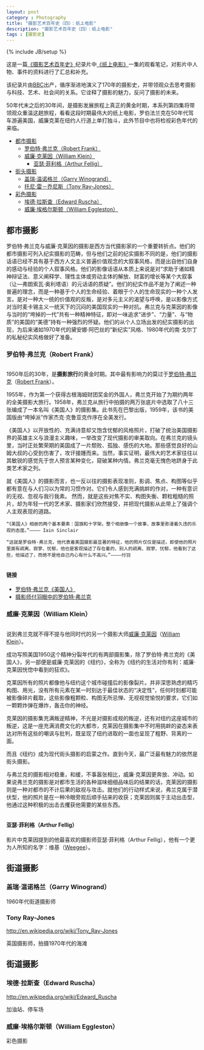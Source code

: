 ```yaml
---
layout: post
category : Photography
title: "摄影艺术百年史（四）：纸上电影"
description: "摄影艺术百年史（四）：纸上电影"
tags : [摄影史]
---
```

{% include JB/setup %}

这是一篇[《摄影艺术百年史》](http://movie.douban.com/subject/4154964/)纪录片中[《纸上电影》](http://v.youku.com/v_show/id_XNDcyMTUzODcy.html)一集的观看笔记，对影片中人物、事件的资料进行了汇总和补充。

该纪录片由[BBC](http://baike.baidu.com/view/60739.htm)出产，循序渐进地演义了170年的摄影史，并带领观众去思考摄影与科技、艺术、社会间的关系。它诠释了摄影的魅力，反问了摄影的未来。

50年代末之后的30年间，是摄影发展旅程上真正的黄金时期，本系列第四集将带领观众重温这趟旅程，看看这段时期最伟大的纸上电影，罗伯法兰克在50年代驾车游遍美国，威廉克莱在纽约人行道上单打独斗，此外节目中也将检视彩色年代的来临。

* [都市摄影](./#city)
    * [罗伯特·弗兰克（Robert Frank）](./#robert-frank) 
    * [威廉·克莱因（William Klein）](./#william-klein) 
        * [亚瑟·菲利格（Arthur Fellig）](./#arthur-fellig) 
* [街头摄影](./#street)
    * [盖瑞·温诺格兰（Garry Winogrand）](./#) 
    * [托尼·雷－乔尼斯（Tony Ray-Jones）](./#) 
* [彩色摄影](./#colorful)
    * [埃德·拉斯查（Edward Ruscha）](./#) 
    * [威廉·埃格尔斯顿（William Eggleston）](./#) 

<h2 id="city">都市摄影</h2>

罗伯特·弗兰克与威廉·克莱因的摄影是西方当代摄影家的一个重要转折点。他们的都市摄影可列入纪实摄影的范畴，但与他们之前的纪实摄影不同的是，他们的摄影话语已经不具有基于西方人文主义普遍价值观念的大叙事风格，而是出自他们自身的感动与经验的个人叙事风格。他们的影像话语从本质上来说是对“求助于诸如精神辩证法、意义阐释学、理性主体或劳动主体的解放、财富的增长等某个大叙事（让—弗朗索瓦·奥利塔语）的元话语的质疑”。他们的纪实作品不是为了阐述一种普遍的理念，而是一种基于个人的生命经验、着眼于个人的生命现实的一种个人发言。是对一种大一统的价值观的反叛，是对多元主义的渴望与呼唤，是以影像方式对当时麦卡锡主义一统天下的沉闷的美国现实的一种对抗。弗兰克与克莱因的影像与当时的“垮掉的一代”共有一种精神特征，即对一味追求“进步”、“力量”、与“物质”的美国的“美德”持有一种强烈的怀疑。他们的从个人立场出发的纪实摄影的出现，为后来诸如1970年代的黛安娜·阿巴丝的“新纪实”风格、1980年代的南·戈尔丁的私秘纪实风格做好了准备。

<h3 id="robert-frank">罗伯特·弗兰克（Robert Frank）</h3>

![]()

1950年后的30年，是**摄影旅行**的黄金时期。其中最有影响力的莫过于[罗伯特·弗兰克](http://baike.baidu.com/subview/1615618/10459700.htm)（[Robert Frank](http://en.wikipedia.org/wiki/Robert_Frank)）。

1955年，作为第一个获得古根海姆财团奖金的外国人，弗兰克开始了为期约两年的全美摄影大旅行。1958年，弗兰克从旅行中拍摄的两万张底片中选取了八十三张编成了一本名叫《美国人》的摄影集。此书先在巴黎出版，1959年，该书的美国版由“垮掉派”作家杰克·克鲁亚克作序在全美发行。

《美国人》以开放性的、充满诗意却又饱含忧郁的风格照片，打破了统治美国摄影界的英雄主义与浪漫主义趣味，一举改变了现代摄影的审美取向。在弗兰克的镜头里，当时正处繁荣期的美国成了一片颓败、孤独、感伤的大地。那些感觉良好的山姆大叔的心受到伤害了，攻讦接踵而来。当然，事实证明，最伟大的艺术家往往以其敏锐的感觉先于世人预言某种变化，窥破某种内情。弗兰克毫无愧色地跻身于此类艺术家之列。

 就《美国人》的摄影而言，也一反以往的摄影表现准则，影调、焦点、构图等似乎都有意在与人们习以为常的习惯作对。它们令人感到充满挑衅的作对，一种有意识的无视、忽视与我行我素。 然而，就是这些对焦不实、构图失衡、颗粒粗糙的照片，却为年轻一代的艺术家、摄影家们欣然接受，并把现代摄影从此带上了强调个人主观表现的道路。

    “《美国人》相册的两个基本要素：国旗和十字架。整个相册像一个故事，故事里弥漫着久违的乐观的态度。”———— Iain Sinclair

    “这就是罗伯特·弗兰克，他代表着美国摄影最显著的特征，他的照片仅仅是描述，即使他的照片里面有疏离、寂寥、忧郁，他也是客观描述了存在着的、别人的疏离、寂寥、忧郁，他看到了这些，他描述了，而绝不是他自己内心有什么不高兴。”————付羽

![]()

#### 链接

* [罗伯特·弗兰克《美国人》](http://www.cpanet.org.cn/cms/html/shangtu/20100415/44741.html)
* [摄影师付羽眼中的罗伯特·弗兰克](http://oldlensvision.lofter.com/post/69b7f_c1af2)

<h3 id="william-klein">威廉·克莱因（William Klein）</h3>

![]()

说到弗兰克就不得不提与他同时代的另一个摄影大师[威廉·克莱因](http://baike.baidu.com/view/4037260.htm)（[William Klein](http://en.wikipedia.org/wiki/William_Klein_%28photographer%29)）。

成功写照美国1950这个精神分裂年代的有两部摄影集，除了罗伯特·弗兰克的《美国人》，另一部便是威廉·克莱因的《纽约》，全称为《纽约的生活对你有利：威廉·克莱因恍惚中看到的狂欢》。

克莱因所有的照片都像他与纽约这个城市碰撞后的影像裂片。并非深思熟虑的精巧构图、用光，没有所有元素在某一时刻达于最佳状态的“决定性”，任何时刻都可能被影像碎片截取，这些影像粗颗粒、构图无所忌惮、无视视觉愉悦的要求，它们如一颗颗炸弹在爆炸，轰击你的神经。

克莱因的摄影集充满叛逆精神，不光是对摄影成规的叛逆，还有对纽约这座城市的叛逆，这是一座充满消费文化的大都市，克莱因在摄影集中不时用挑衅的姿态来表达对所有这些的嘲讽与批判，既呈现了纽约进取的一面也呈现了粗野、背离的一面。

而且《纽约》成为现代街头摄影的启蒙之作。直到今天，最广泛最有魅力的依然是街头摄影。

与弗兰克的摄影相对稳重，和缓，不事嚣张相比，威廉·克莱因更奔放、冲动。如果说弗兰克的摄影是对都市生活的各种滋味细细品味后的结果的话，克莱因的摄影则是一种对都市的不计后果的敌视与攻击。就他们的行动样式来说，弗兰克属于潜伏型，他的照片是在一种冷眼旁观后顺手拈来的收获；克莱因则属于主动出击型，他通过这种积极的出击去攫获他需要的某些东西。

![]()

<h4 id="arthur-fellig">亚瑟·菲利格（Arthur Fellig）</h4>

影片中克莱因提到的他最喜欢的摄影师亚瑟·菲利格（Arthur Fellig），他有一个更为人所知的名字：维基（[Weegee](http://en.wikipedia.org/wiki/Weegee)）。

<h2 id="street">街道摄影</h2>

<h3 id="">盖瑞·温诺格兰（Garry Winogrand）</h3>

1960年代街道摄影师

<h3 id="">Tony Ray-Jones</h3>

http://en.wikipedia.org/wiki/Tony_Ray-Jones

英国摄影师，拍摄1970年代的海滩

<h2 id="colorful">街道摄影</h2>

<h3 id="">埃德·拉斯查（Edward Ruscha）</h3>

http://en.wikipedia.org/wiki/Edward_Ruscha

加油站、停车场

<h3 id="">威廉·埃格尔斯顿（William Eggleston）</h3>

彩色摄影
